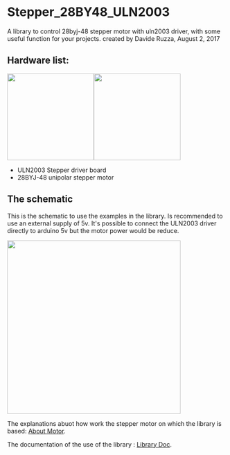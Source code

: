 # Stepper_28BY48_ULN2003
A library to control 28byj-48 stepper motor with uln2003 driver, with some useful function for your projects.
created by Davide Ruzza, August 2, 2017 


## Hardware list:                        
<img src="https://github.com/DavideRuzza/Stepper_28BY48_ULN2003/blob/master/images/ULN2003-driverboard.jpg" width=200px height=200px><img src="https://github.com/DavideRuzza/Stepper_28BY48_ULN2003/blob/master/images/28BYJ-48.jpg" height=200px>

* ULN2003 Stepper driver board
* 28BYJ-48 unipolar stepper motor

## The schematic
This is the schematic to use the examples in the library.
Is recommended to use an external supply of 5v. It's possible to connect the ULN2003 driver directly to arduino 5v but the motor power would be reduce.

<img src="https://github.com/DavideRuzza/Stepper_28BY48_ULN2003/blob/master/images/Schematic.jpg" height= 400px>


The explanations abuot how work the stepper motor on which the library is based: [About Motor](docs/AboutMotor.md).

The documentation of the use of the library : [Library Doc](docs/LibraryDocs.md).
